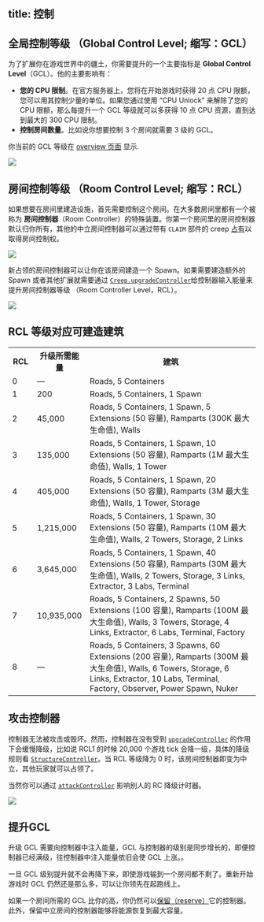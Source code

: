 title: 控制
---

## 全局控制等级 （Global Control Level; 缩写：GCL）

为了扩展你在游戏世界中的疆土，你需要提升的一个主要指标是 **Global Control Level**（GCL）。他的主要影响有：

* **您的 CPU 限制**。在官方服务器上，您将在开始游戏时获得 20 点 CPU 限额，您可以用其控制少量的单位。如果您通过使用 “CPU Unlock” 来解除了您的 CPU 限额，那么每提升一个 GCL 等级就可以多获得 10 点 CPU 资源，直到达到最大的 300 CPU 限制。
* **控制房间数量**。比如说你想要控制 3 个房间就需要 3 级的 GCL。



你当前的 GCL 等级在 [overview 页面](https://screeps.com/a/#!/overview) 显示.

![](img/gcl-cpu.png)

## 房间控制等级 （Room Control Level; 缩写：RCL）

如果想要在房间里建造设施，首先需要控制这个房间。在大多数房间里都有一个被称为 **房间控制器**（Room Controller）的特殊装置。你第一个房间里的房间控制器默认归你所有，其他的中立房间控制器可以通过带有 `CLAIM` 部件的 creep [占有](/api/#Creep.claimController)以取得房间控制权。

![](img/c1.png)

新占领的房间控制器可以让你在该房间建造一个 Spawn。如果需要建造额外的 Spawn 或者其他扩展就需要通过 [`Creep.upgradeController`](/api/#Creep.upgradeController)给控制器输入能量来提升房间控制器等级 （Room Controller Level，RCL）。

![](img/c2.png)

## RCL 等级对应可建造建筑

<table>
<tbody>
<tr>
<th style="width: 10%;">RCL</th>
<th style="width: 15%;">升级所需能量</th>
<th>建筑</th>
</tr>
<tr>
<td>0</td>
<td>—</td>
<td>Roads, 5 Containers</td>
</tr>
<tr>
<td>1</td>
<td>200</td>
<td>Roads, 5 Containers, 1 Spawn</td>
</tr>
<tr>
<td>2</td>
<td>45,000</td>
<td>Roads, 5 Containers, 1 Spawn, 5 Extensions (50 容量), Ramparts (300K 最大生命值), Walls</td>
</tr>
<tr>
<td>3</td>
<td>135,000</td>
<td>Roads, 5 Containers, 1 Spawn, 10 Extensions (50 容量), Ramparts (1M 最大生命值), Walls, 1 Tower</td>
</tr>
<tr>
<td>4</td>
<td>405,000</td>
<td>Roads, 5 Containers, 1 Spawn, 20 Extensions (50 容量), Ramparts (3M 最大生命值), Walls, 1 Tower, Storage</td>
</tr>
<tr>
<td>5</td>
<td>1,215,000</td>
<td>Roads, 5 Containers, 1 Spawn, 30 Extensions (50 容量), Ramparts (10M 最大生命值), Walls, 2 Towers, Storage, 2 Links</td>
</tr>
<tr>
<td>6</td>
<td>3,645,000</td>
<td>Roads, 5 Containers, 1 Spawn, 40 Extensions (50 容量), Ramparts (30M 最大生命值), Walls, 2 Towers, Storage, 3 Links, Extractor, 3 Labs, Terminal</td>
</tr>
<tr>
<td>7</td>
<td>10,935,000</td>
<td>Roads, 5 Containers, 2 Spawns, 50 Extensions (100 容量), Ramparts (100M 最大生命值), Walls, 3 Towers, Storage, 4 Links, Extractor, 6 Labs, Terminal, Factory</td>
</tr>
<tr>
<td>8</td>
<td>—</td>
<td>Roads, 5 Containers, 3 Spawns, 60 Extensions (200 容量), Ramparts (300M 最大生命值), Walls, 6 Towers, Storage, 6 Links, Extractor, 10 Labs, Terminal, Factory, Observer, Power Spawn, Nuker</td>
</tr>
</tbody>
</table>

## 攻击控制器

控制器无法被攻击或毁坏。然而，控制器在没有受到 [`upgradeController`](/api/#Creep.upgradeController) 的作用下会缓慢降级，比如说 RCL1 的时候 20,000 个游戏 tick 会降一级，具体的降级规则看 [`StructureController`](/api/#StructureController)。当 RCL 等级降为 0 时，该房间控制器即变为中立，其他玩家就可以占领了。

当然你可以通过 [`attackController`](/api/#Creep.attackController) 影响别人的 RC 降级计时器。

![](/img/controllerDowngrade.png)

## 提升GCL

升级 GCL 需要向控制器中注入能量，GCL 与控制器的级别是同步增长的，即便控制器已经满级，往控制器中注入能量依旧会使 GCL 上涨。。

一旦 GCL 级别提升就不会再降下来，即使游戏输到一个房间都不剩了。重新开始游戏时 GCL 仍然还是那么多，可以让你领先在起跑线上。

如果一个房间所需的 GCL 比你的高，你仍然可以[保留（reserve）](/api/#Creep.reserveController)它的控制器。此外，保留中立房间的控制器能够将能源恢复到最大容量。
